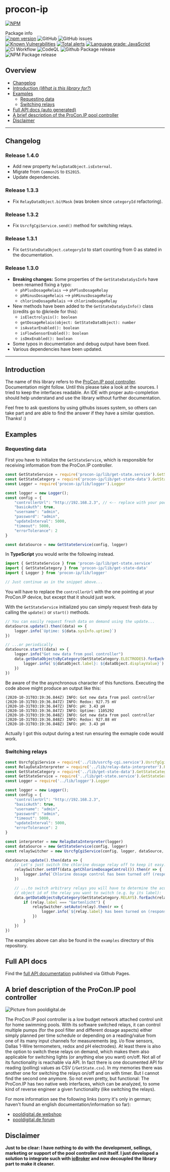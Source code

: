 # procon-ip

[![NPM](https://nodei.co/npm/procon-ip.png?downloads=true&downloadRank=true&stars=true)](https://nodei.co/npm/procon-ip/)

Package info  
[![npm version](https://badge.fury.io/js/procon-ip.svg)](https://badge.fury.io/js/procon-ip)
![GitHub](https://img.shields.io/github/license/ylabonte/procon-ip)
![GitHub issues](https://img.shields.io/github/issues-raw/ylabonte/procon-ip)  
[![Known Vulnerabilities](https://snyk.io/test/github/ylabonte/procon-ip/badge.svg)](https://snyk.io/test/github/ylabonte/procon-ip)
[![Total alerts](https://img.shields.io/lgtm/alerts/g/ylabonte/procon-ip.svg?logo=lgtm&logoWidth=18)](https://lgtm.com/projects/g/ylabonte/procon-ip/alerts/)
[![Language grade: JavaScript](https://img.shields.io/lgtm/grade/javascript/g/ylabonte/procon-ip.svg?logo=lgtm&logoWidth=18)](https://lgtm.com/projects/g/ylabonte/procon-ip/context:javascript)  
![CI Workflow](https://github.com/ylabonte/procon-ip/workflows/CI%20Workflow/badge.svg)
![CodeQL](https://github.com/ylabonte/procon-ip/workflows/CodeQL/badge.svg)
![Github Package release](https://github.com/ylabonte/procon-ip/workflows/Github%20Package%20Release/badge.svg)
![NPM Package release](https://github.com/ylabonte/procon-ip/workflows/NPM%20Package%20Release/badge.svg)

## Overview

* [Changelog](#changelog)
* [Introduction (_What is this library for?_)](#introduction)
* [Examples](#examples)
  * [Requesting data](#requesting-data)
  * [Switching relays](#switching-relays)
* [Full API docs (auto generated)](#full-api-docs)
* [A brief description of the ProCon.IP pool controller](#a-brief-description-of-the-proconip-pool-controller)
* [Disclaimer](#disclaimer)

---

## Changelog

### Release 1.4.0

* Add new property `RelayDataObject.isExternal`.
* Migrate from `CommonJS` to `ES2015`.
* Update dependencies.

### Release 1.3.3

* Fix `RelayDataObject.bitMask` (was broken since `categoryId` refactoring).

### Release 1.3.2

* Fix `UsrcfgCgiService.send()` method for switching relays.

### Release 1.3.1

* Fix `GetStateDataObject.categoryId` to start counting from 0 as stated in the
  documentation.

### Release 1.3.0

* **Breaking changes:** Some properties of the `GetStateDataSysInfo` have been
  renamed fixing a typo: 
  * `phPlusDosageRelais` --> `phPlusDosageRelay`
  * `phMinusDosageRelais` --> `phMinusDosageRelay`
  * `chlorineDosageRelais` --> `chlorineDosageRelay`
* New methods have been added to the `GetStateDataSysInfo()` class (credits go to
  @kriede for this):
  * `isElectrolysis(): boolean`
  * `getDosageRelais(object: GetStateDataObject): number`
  * `isAvatarEnabled(): boolean`
  * `isFlowSensorEnabled(): boolean`
  * `isDmxEnabled(): boolean`
* Some typos in documentation and debug output have been fixed. 
* Various dependencies have been updated.

---

## Introduction

The name of this library refers to the [ProCon.IP pool controller](#what-is-procon-ip).
Documentation might follow. Until this please take a look at the sources. I
tried to keep the interfaces readable. An IDE with proper auto-completion should
help understand and use the library without further documentation.

Feel free to ask questions by using githubs issues system, so others can take
part and are able to find the answer if they have a similar question. Thanks! :)

## Examples

### Requesting data

First you have to initialize the `GetStateService`, which is responsible for
receiving information from the ProCon.IP controller.

```javascript
const GetStateService = require('procon-ip/lib/get-state.service').GetStateService
const GetStateCategory = require('procon-ip/lib/get-state-data').GetStateCategory
const Logger = require('procon-ip/lib/logger').Logger

const logger = new Logger();
const config = {
    "controllerUrl": "http://192.168.2.3", // <-- replace with your pool controller's address
    "basicAuth": true,
    "username": "admin",
    "password": "admin",
    "updateInterval": 5000,
    "timeout": 5000,
    "errorTolerance": 2
}

const dataSource = new GetStateService(config, logger)
```

In **TypeScript** you would write the following instead.

```typescript
import { GetStateService } from 'procon-ip/lib/get-state.service'
import { GetStateCategory } from 'procon-ip/lib/get-state-data'
import { Logger } from 'procon-ip/lib/logger'

// Just continue as in the snippet above...
```

You will have to replace the `controllerUrl` with the one pointing at your
ProCon.IP device, but except that it should just work.

With the `GetStateService` initialized you can simply request fresh data by
calling the `update()` or `start()` methods.

```javascript
// You can easily request fresh data on demand using the update...
dataSource.update().then((data) => {
    logger.info(`Uptime: ${data.sysInfo.uptime}`)
})

// ...or periodically
dataSource.start((data) => {
    logger.info("Got new data from pool controller")
    data.getDataObjectsByCategory(GetStateCategory.ELECTRODES).forEach((dataObject) => {
        logger.info(`${dataObject.label}: ${dataObject.displayValue}`)
    })
})
```

Be aware of the the asynchronous character of this functions. Executing the
code above might produce an output like this:

```shell
(2020-10-31T03:19:36.844Z) INFO: Got new data from pool controller
(2020-10-31T03:19:36.847Z) INFO: Redox: 927.75 mV
(2020-10-31T03:19:36.847Z) INFO: pH: 3.43 pH
(2020-10-31T03:19:36.847Z) INFO: Uptime: 1105292
(2020-10-31T03:19:36.848Z) INFO: Got new data from pool controller
(2020-10-31T03:19:36.848Z) INFO: Redox: 927.88 mV
(2020-10-31T03:19:36.848Z) INFO: pH: 3.43 pH
```

Actually I got this output during a test run ensuring the exmaple code would
work.

### Switching relays

```javascript
const UsrcfgCgiService = require('../lib/usrcfg-cgi.service').UsrcfgCgiService
const RelayDataInterpreter = require('../lib/relay-data-interpreter').RelayDataInterpreter
const GetStateCategory = require('../lib/get-state-data').GetStateCategory
const GetStateService = require('../lib/get-state.service').GetStateService
const Logger = require('../lib/logger').Logger

const logger = new Logger();
const config = {
    "controllerUrl": "http://192.168.2.3",
    "basicAuth": true,
    "username": "admin",
    "password": "admin",
    "timeout": 5000,
    "updateInterval": 5000,
    "errorTolerance": 2
}

const interpreter = new RelayDataInterpreter(logger)
const dataSource = new GetStateService(config, logger)
const relaySwitcher = new UsrcfgCgiService(config, logger, dataSource, interpreter)

dataSource.update().then(data => {
    // Let's just switch the chlorine dosage relay off to keep it easy...
    relaySwitcher.setOff(data.getChlorineDosageControl()).then(r => {
        logger.info(`Chlorine dosage control has been turned off (response code: ${r})`)
    })

    // ...to switch arbitrary relays you will have to determine the acutal
    // object id of the relay you want to switch (e.g. by its label):
    data.getDataObjectsByCategory(GetStateCategory.RELAYS).forEach(relay => {
        if (relay.label === "Gartenlicht") {
            relaySwitcher.setAuto(relay).then(r => {
                logger.info(`${relay.label} has been turned on (response code: ${r})`)
            })
        }
    })
})
```

The examples above can also be found in the `examples` directory of this repository.

## Full API docs

Find the [full API documentation](https://ylabonte.github.io/procon-ip/)
published via Github Pages.

## A brief description of the ProCon.IP pool controller

![Picture from pooldigital.de](https://www.pooldigital.de/shop/media/image/66/47/a5/ProConIP1_720x600.png)

The ProCon.IP pool controller is a low budget network attached control unit for
home swimming pools. With its software switched relays, it can control
multiple pumps (for the pool filter and different dosage aspects) either
simply planned per time schedule or depending on a reading/value from one of
its many input channels for measurements (eg. i/o flow sensors, Dallas 1-Wire
termometers, redox and pH electrodes). At least there is also the option to
switch these relays on demand, which makes them also applicable for switching
lights (or anything else you want) on/off.
Not all of its functionality is reachable via API. In fact there is one
documented API for reading (polling) values as CSV (`/GetState.csv`). In my
memories there was another one for switching the relays on/off and on with
timer. But I cannot find the second one anymore. So not even pretty, but
functional: The ProCon.IP has two native web interfaces, which can be
analyzed, to some kind of reverse engineer a given functionality (like
switching the relays).

For more information see the following links (sorry it's only in german;
haven't found an english documentation/information so far):

* [pooldigital.de webshop](https://www.pooldigital.de/shop/poolsteuerungen/procon.ip/35/procon.ip-webbasierte-poolsteuerung-/-dosieranlage)
* [pooldigital.de forum](http://forum.pooldigital.de/)

## Disclaimer

**Just to be clear: I have nothing to do with the development, sellings,
marketing or support of the pool controller unit itself. I just developed a
solution to integrate such with [ioBroker](https://github.com/ylabonte/ioBroker.procon-ip)
and now decoupled the library part to make it cleaner.**
